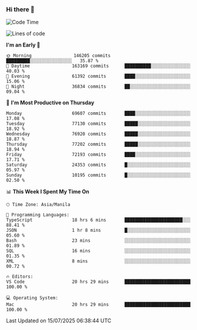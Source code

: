 ### Hi there 👋

<!--START_SECTION:waka-->
![Code Time](http://img.shields.io/badge/Code%20Time-6%2C119%20hrs%2028%20mins-blue)

![Lines of code](https://img.shields.io/badge/From%20Hello%20World%20I%27ve%20Written-141.2%20million%20lines%20of%20code-blue)

**I'm an Early 🐤** 

```text
🌞 Morning                146205 commits      █████████░░░░░░░░░░░░░░░░   35.87 % 
🌆 Daytime                163169 commits      ██████████░░░░░░░░░░░░░░░   40.03 % 
🌃 Evening                61392 commits       ████░░░░░░░░░░░░░░░░░░░░░   15.06 % 
🌙 Night                  36834 commits       ██░░░░░░░░░░░░░░░░░░░░░░░   09.04 % 
```
📅 **I'm Most Productive on Thursday** 

```text
Monday                   69607 commits       ████░░░░░░░░░░░░░░░░░░░░░   17.08 % 
Tuesday                  77130 commits       █████░░░░░░░░░░░░░░░░░░░░   18.92 % 
Wednesday                76920 commits       █████░░░░░░░░░░░░░░░░░░░░   18.87 % 
Thursday                 77202 commits       █████░░░░░░░░░░░░░░░░░░░░   18.94 % 
Friday                   72193 commits       ████░░░░░░░░░░░░░░░░░░░░░   17.71 % 
Saturday                 24353 commits       █░░░░░░░░░░░░░░░░░░░░░░░░   05.97 % 
Sunday                   10195 commits       █░░░░░░░░░░░░░░░░░░░░░░░░   02.50 % 
```


📊 **This Week I Spent My Time On** 

```text
🕑︎ Time Zone: Asia/Manila

💬 Programming Languages: 
TypeScript               18 hrs 6 mins       ██████████████████████░░░   88.41 % 
JSON                     1 hr 8 mins         █░░░░░░░░░░░░░░░░░░░░░░░░   05.60 % 
Bash                     23 mins             ░░░░░░░░░░░░░░░░░░░░░░░░░   01.89 % 
SQL                      16 mins             ░░░░░░░░░░░░░░░░░░░░░░░░░   01.35 % 
XML                      8 mins              ░░░░░░░░░░░░░░░░░░░░░░░░░   00.72 % 

🔥 Editors: 
VS Code                  20 hrs 29 mins      █████████████████████████   100.00 % 

💻 Operating System: 
Mac                      20 hrs 29 mins      █████████████████████████   100.00 % 
```


 Last Updated on 15/07/2025 06:38:44 UTC
<!--END_SECTION:waka-->


<!--
**rad182/rad182** is a ✨ _special_ ✨ repository because its `README.md` (this file) appears on your GitHub profile.

Here are some ideas to get you started:

- 🔭 I’m currently working on ...
- 🌱 I’m currently learning ...
- 👯 I’m looking to collaborate on ...
- 🤔 I’m looking for help with ...
- 💬 Ask me about ...
- 📫 How to reach me: ...
- 😄 Pronouns: ...
- ⚡ Fun fact: ...
-->
